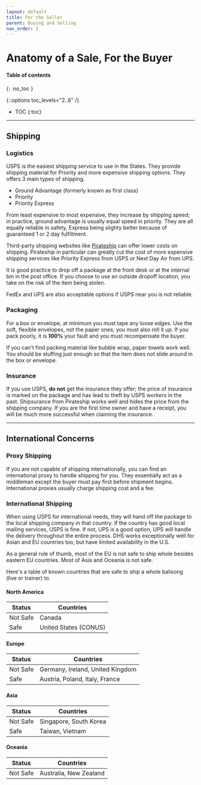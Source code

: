 ```yaml
---
layout: default
title: For the Seller
parent: Buying and Selling
nav_order: 2
---
```

# Anatomy of a Sale, For the Buyer

#### Table of contents
{: .no_toc }

{::options toc_levels="2..6" /}

- TOC
{:toc}

---

## Shipping

### Logistics

USPS is the easiest shipping service to use in the States. They provide shipping material for Priority and more expensive shipping options. They offers 3 main types of shipping. 

 - Ground Advantage (formerly known as first class)
 -  Priority
 - Priority Express

From least expensive to most expensive, they increase by shipping speed; in practice, ground advantage is usually equal speed in priority. They are all equally reliable in safety, Express being slighty better because of guaranteed 1 or 2 day fulfillment.

Third-party shipping websites like [Pirateship](https://www.pirateship.com/) can offer lower costs on shipping. Pirateship in particular can greatly cut the cost of more expensive shipping services like Priority Express from USPS or Next Day Air from UPS.

It is good practice to drop off a package at the front desk or at the internal bin in the post office. If you choose to use an outside dropoff location, you take on the risk of the item being stolen.

FedEx and UPS are also acceptable options if USPS near you is not reliable.

### Packaging
For a box or envelope, at minimum you must tape any loose edges. Use the soft, flexible envelopes, not the paper ones; you must also roll it up. If you pack poorly, it is **100%** your fault and you must recompensate the buyer.

If you can't find packing material like bubble wrap, paper towels work well. You should be stuffing just enough so that the item does not slide around in the box or envelope.

### Insurance
If you use USPS, **do not** get the insurance they offer; the price of insurance is marked on the package and has lead to theft by USPS workers in the past. Shipsurance from Pirateship works well and hides the price from the shipping company. If you are the first time owner and have a receipt, you will be much more successful when claiming the insurance.

---

## International Concerns

### Proxy Shipping
If you are not capable of shipping internationally, you can find an international proxy to handle shipping for you. They essentially act as a middleman except the buyer must pay first before shipment begins. International proxies usually charge shipping cost and a fee.

### International Shipping

When using USPS for international needs, they will hand off the package to the local shipping company in that country. If the country has good local mailing services, USPS is fine. If not, UPS is a good option, UPS will handle the delivery throughout the entire process. DHS works exceptionally well for Asian and EU countries too, but have limited availability in the U.S.

As a general rule of thumb, most of the EU is not safe to ship whole besides eastern EU countries. Most of Asia and Oceania is not safe.

Here's a table of known countries that are safe to ship a whole balisong (live or trainer) to.

#### North America

| Status   | Countries                          |
|----------|------------------------------------|
| Not Safe |  Canada  |
| Safe     | United States (CONUS)    |


#### Europe

| Status   | Countries                          |
|----------|------------------------------------|
| Not Safe | Germany, Ireland, United Kingdom   |
| Safe     | Austria, Poland, Italy, France     |

#### Asia

| Status   | Countries      |
|----------|----------------|
| Not Safe | Singapore, South Korea      |
| Safe     | Taiwan, Vietnam        |

#### Oceania

| Status   | Countries                 |
|----------|---------------------------|
| Not Safe | Australia, New Zealand    |